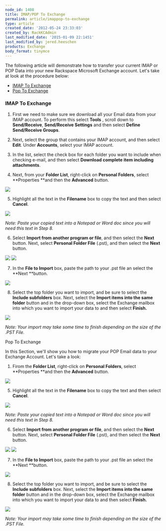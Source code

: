 ```yaml
---
node_id: 1408
title: IMAP/POP To Exchange
permalink: article/imappop-to-exchange
type: article
created_date: '2012-05-24 23:33:03'
created_by: RackKCAdmin
last_modified_date: '2015-01-09 22:1451'
last_modified_by: jered.heeschen
products: Exchange
body_format: tinymce
---
```


The following article will demonstrate how to transfer your current IMAP
or POP Data into your new Rackspace Microsoft Exchange account. Let's
take at look at the procedure below:

-   [IMAP To Exchange](#IMAP)
-   [Pop To Exchange](#POP)

 

### IMAP To Exchange

 

1.  First we need to make sure we download all your Email data from your
    IMAP account. To perform this select **Tools** , scroll down
    to **Send/Receive**, **Send/Receive Settings** and then
    select **Define Send/Receive Groups**.

2.  Next, select the group that contains your IMAP account, and then
    select **Edit**. Under **Accounts**, select your IMAP account.
3.  In the list, select the check box for each folder you want to
    include when checking e-mail, and then select **Download complete
    item including attachments**.
4.  Next, from your **Folder List**, right-click on **Personal
    Folders**, select **Properties **and then the **Advanced** button.

![](http://c15047832.r32.cf2.rackcdn.com/1.png)

 

5.  Highlight all the text in the **Filename** box to copy the text and
    then select **Cancel**.

![](http://c15047832.r32.cf2.rackcdn.com/three.png)

 

*Note: Paste your copied text into a Notepad or Word doc since you will
need this text in Step 8.*

6.  Select **Import from another program or file**, and then select
    the **Next** button. Next, select **Personal Folder File** (.pst),
    and then select the **Next** button.

![](http://c15047832.r32.cf2.rackcdn.com/5.png) 
 ![](http://c15047832.r32.cf2.rackcdn.com/6.png)

 

7.  In the **File to Import** box, paste the path to your .pst file an
    select the **Next **button.

![](http://c15047832.r32.cf2.rackcdn.com/7.png)

 

8.  Select the top folder you want to import, and be sure to select
    the **Include subfolders** box. Next, select the **Import items into
    the same folder** button and in the drop-down box, select the
    Exchange mailbox into which you want to import your data to and then
    select **Finish.**

![](http://c15047832.r32.cf2.rackcdn.com/10.png)

 

*Note: Your import may take some time to finish depending on the size of
the .PST File.*

 

 

 

Pop To Exchange

In this Section, we'll show you how to migrate your POP Email data to
your Exchange Account. Let's take a look:

 

1.  Firom the **Folder List**, right-click on **Personal Folders**,
    select **Properties **and then the **Advanced** button.

![](http://c15047832.r32.cf2.rackcdn.com/1.png)

 

5.  Highlight all the text in the **Filename** box to copy the text and
    then select **Cancel**.

![](http://c15047832.r32.cf2.rackcdn.com/three.png)

 

*Note: Paste your copied text into a Notepad or Word doc since you will
need this text in Step 8.*

6.  Select **Import from another program or file**, and then select
    the **Next** button. Next, select **Personal Folder File** (.pst),
    and then select the **Next** button.

![](http://c15047832.r32.cf2.rackcdn.com/5.png) 
 ![](http://c15047832.r32.cf2.rackcdn.com/6.png)

 

7.  In the **File to Import** box, paste the path to your .pst file an
    select the **Next **button.

![](http://c15047832.r32.cf2.rackcdn.com/7.png)

 

8.  Select the top folder you want to import, and be sure to select
    the **Include subfolders** box. Next, select the **Import items into
    the same folder** button and in the drop-down box, select the
    Exchange mailbox into which you want to import your data to and then
    select **Finish.**

![](http://c15047832.r32.cf2.rackcdn.com/10.png)

 

*Note: Your import may take some time to finish depending on the size of
the .PST File.*

